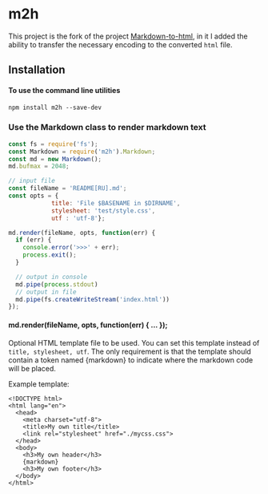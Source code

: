 m2h
================


This project is the fork of the project [Markdown-to-html](https://github.com/cwjohan/markdown-to-html), in it I added the ability to transfer the necessary encoding to the converted `html` file.


## Installation

#### To use the command line utilities

```
npm install m2h --save-dev
```


### Use the Markdown class to render markdown text

```js
const fs = require('fs');
const Markdown = require('m2h').Markdown;
const md = new Markdown();
md.bufmax = 2048;

// input file
const fileName = 'README[RU].md';
const opts = {
            title: 'File $BASENAME in $DIRNAME',
            stylesheet: 'test/style.css',
            utf : 'utf-8'};

md.render(fileName, opts, function(err) {
  if (err) {
    console.error('>>>' + err);
    process.exit();
  }

  // output in console
  md.pipe(process.stdout)
  // output in file
  md.pipe(fs.createWriteStream('index.html'))
});
```

#### md.render(fileName, opts, function(err) { ... });

Optional HTML template file to be used. You can set this template instead of `title, stylesheet, utf`. The only requirement is that the template should contain a token named {markdown} to indicate where the markdown code will be placed.

Example template:
```
<!DOCTYPE html>
<html lang="en">
  <head>
    <meta charset="utf-8">
    <title>My own title</title>
    <link rel="stylesheet" href="./mycss.css">
  </head>
  <body>
    <h3>My own header</h3>
    {markdown}
    <h3>My own footer</h3>
  </body>
</html>
```

